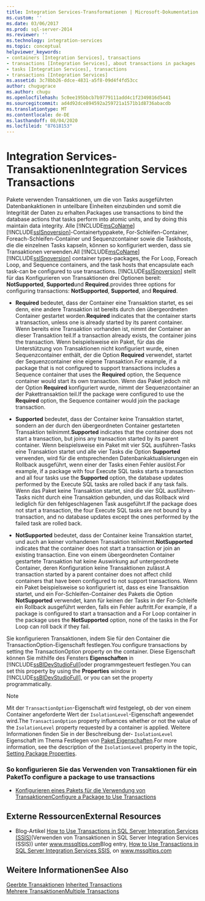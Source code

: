 ```yaml
---
title: Integration Services-Transformationen | Microsoft-Dokumentation
ms.custom: ''
ms.date: 03/06/2017
ms.prod: sql-server-2014
ms.reviewer: ''
ms.technology: integration-services
ms.topic: conceptual
helpviewer_keywords:
- containers [Integration Services], transactions
- transactions [Integration Services], about transactions in packages
- tasks [Integration Services], transactions
- transactions [Integration Services]
ms.assetid: 3c78bb26-ddce-4831-a5f8-09d4f4fd53cc
author: chugugrace
ms.author: chugu
ms.openlocfilehash: 5c0ee195bbcb7b9779111add4c1f2349816d5441
ms.sourcegitcommit: ad4d92dce894592a259721a1571b1d8736abacdb
ms.translationtype: MT
ms.contentlocale: de-DE
ms.lasthandoff: 08/04/2020
ms.locfileid: "87618153"
---
```

# <a name="integration-services-transactions"></a><span data-ttu-id="127fd-102">Integration Services-Transaktionen</span><span class="sxs-lookup"><span data-stu-id="127fd-102">Integration Services Transactions</span></span>
  <span data-ttu-id="127fd-103">Pakete verwenden Transaktionen, um die von Tasks ausgeführten Datenbankaktionen in unteilbare Einheiten einzubinden und somit die Integrität der Daten zu erhalten.</span><span class="sxs-lookup"><span data-stu-id="127fd-103">Packages use transactions to bind the database actions that tasks perform into atomic units, and by doing this maintain data integrity.</span></span> <span data-ttu-id="127fd-104">Alle [!INCLUDE[msCoName](../includes/msconame-md.md)] [!INCLUDE[ssISnoversion](../includes/ssisnoversion-md.md)]-Containertyppakete, For-Schleifen-Container, Foreach-Schleifen-Container und Sequenzcontainer sowie die Taskhosts, die die einzelnen Tasks kapseln, können so konfiguriert werden, dass sie Transaktionen verwenden.</span><span class="sxs-lookup"><span data-stu-id="127fd-104">All [!INCLUDE[msCoName](../includes/msconame-md.md)] [!INCLUDE[ssISnoversion](../includes/ssisnoversion-md.md)] container types-packages, the For Loop, Foreach Loop, and Sequence containers, and the task hosts that encapsulate each task-can be configured to use transactions.</span></span> [!INCLUDE[ssISnoversion](../includes/ssisnoversion-md.md)] <span data-ttu-id="127fd-105">stellt für das Konfigurieren von Transaktionen drei Optionen bereit: **NotSupported**, **Supported**und **Required**.</span><span class="sxs-lookup"><span data-stu-id="127fd-105">provides three options for configuring transactions: **NotSupported**, **Supported**, and **Required**.</span></span>  
  
-   <span data-ttu-id="127fd-106">**Required** bedeutet, dass der Container eine Transaktion startet, es sei denn, eine andere Transaktion ist bereits durch den übergeordneten Container gestartet worden.</span><span class="sxs-lookup"><span data-stu-id="127fd-106">**Required** indicates that the container starts a transaction, unless one is already started by its parent container.</span></span> <span data-ttu-id="127fd-107">Wenn bereits eine Transaktion vorhanden ist, nimmt der Container an dieser Transaktion teil.</span><span class="sxs-lookup"><span data-stu-id="127fd-107">If a transaction already exists, the container joins the transaction.</span></span> <span data-ttu-id="127fd-108">Wenn beispielsweise ein Paket, für das die Unterstützung von Transaktionen nicht konfiguriert wurde, einen Sequenzcontainer enthält, der die Option **Required** verwendet, startet der Sequenzcontainer eine eigene Transaktion.</span><span class="sxs-lookup"><span data-stu-id="127fd-108">For example, if a package that is not configured to support transactions includes a Sequence container that uses the **Required** option, the Sequence container would start its own transaction.</span></span> <span data-ttu-id="127fd-109">Wenn das Paket jedoch mit der Option **Required** konfiguriert wurde, nimmt der Sequenzcontainer an der Pakettransaktion teil.</span><span class="sxs-lookup"><span data-stu-id="127fd-109">If the package were configured to use the **Required** option, the Sequence container would join the package transaction.</span></span>  
  
-   <span data-ttu-id="127fd-110">**Supported** bedeutet, dass der Container keine Transaktion startet, sondern an der durch den übergeordneten Container gestarteten Transaktion teilnimmt.</span><span class="sxs-lookup"><span data-stu-id="127fd-110">**Supported** indicates that the container does not start a transaction, but joins any transaction started by its parent container.</span></span> <span data-ttu-id="127fd-111">Wenn beispielsweise ein Paket mit vier SQL ausführen-Tasks eine Transaktion startet und alle vier Tasks die Option **Supported** verwenden, wird für die entsprechenden Datenbankaktualisierungen ein Rollback ausgeführt, wenn einer der Tasks einen Fehler auslöst.</span><span class="sxs-lookup"><span data-stu-id="127fd-111">For example, if a package with four Execute SQL tasks starts a transaction and all four tasks use the **Supported** option, the database updates performed by the Execute SQL tasks are rolled back if any task fails.</span></span> <span data-ttu-id="127fd-112">Wenn das Paket keine Transaktion startet, sind die vier SQL ausführen-Tasks nicht durch eine Transaktion gebunden, und das Rollback wird lediglich für den fehlgeschlagenen Task ausgeführt.</span><span class="sxs-lookup"><span data-stu-id="127fd-112">If the package does not start a transaction, the four Execute SQL tasks are not bound by a transaction, and no database updates except the ones performed by the failed task are rolled back.</span></span>  
  
-   <span data-ttu-id="127fd-113">**NotSupported** bedeutet, dass der Container keine Transaktion startet, und auch an keiner vorhandenen Transaktion teilnimmt.</span><span class="sxs-lookup"><span data-stu-id="127fd-113">**NotSupported** indicates that the container does not start a transaction or join an existing transaction.</span></span> <span data-ttu-id="127fd-114">Eine von einem übergeordneten Container gestartete Transaktion hat keine Auswirkung auf untergeordnete Container, deren Konfiguration keine Transaktionen zulässt.</span><span class="sxs-lookup"><span data-stu-id="127fd-114">A transaction started by a parent container does not affect child containers that have been configured to not support transactions.</span></span> <span data-ttu-id="127fd-115">Wenn ein Paket beispielsweise so konfiguriert ist, dass es eine Transaktion startet, und ein For-Schleifen-Container des Pakets die Option **NotSupported** verwendet, kann für keinen der Tasks in der For-Schleife ein Rollback ausgeführt werden, falls ein Fehler auftritt.</span><span class="sxs-lookup"><span data-stu-id="127fd-115">For example, if a package is configured to start a transaction and a For Loop container in the package uses the **NotSupported** option, none of the tasks in the For Loop can roll back if they fail.</span></span>  
  
 <span data-ttu-id="127fd-116">Sie konfigurieren Transaktionen, indem Sie für den Container die TransactionOption-Eigenschaft festlegen.</span><span class="sxs-lookup"><span data-stu-id="127fd-116">You configure transactions by setting the TransactionOption property on the container.</span></span> <span data-ttu-id="127fd-117">Diese Eigenschaft können Sie mithilfe des Fensters **Eigenschaften** in [!INCLUDE[ssBIDevStudioFull](../includes/ssbidevstudiofull-md.md)]oder programmgesteuert festlegen.</span><span class="sxs-lookup"><span data-stu-id="127fd-117">You can set this property by using the **Properties** window in [!INCLUDE[ssBIDevStudioFull](../includes/ssbidevstudiofull-md.md)], or you can set the property programmatically.</span></span>  
  
> [!NOTE]  
>  <span data-ttu-id="127fd-118">Mit der `TransactionOption`-Eigenschaft wird festgelegt, ob der von einem Container angeforderte Wert der `IsolationLevel`-Eigenschaft angewendet wird.</span><span class="sxs-lookup"><span data-stu-id="127fd-118">The `TransactionOption` property influences whether or not the value of the `IsolationLevel` property requested by a container is applied.</span></span> <span data-ttu-id="127fd-119">Weitere Informationen finden Sie in der Beschreibung der- `IsolationLevel` Eigenschaft im Thema Festlegen von [Paket Eigenschaften](set-package-properties.md).</span><span class="sxs-lookup"><span data-stu-id="127fd-119">For more information, see the description of the `IsolationLevel` property in the topic, [Setting Package Properties](set-package-properties.md).</span></span>  
  
### <a name="to-configure-a-package-to-use-transactions"></a><span data-ttu-id="127fd-120">So konfigurieren Sie das Verwenden von Transaktionen für ein Paket</span><span class="sxs-lookup"><span data-stu-id="127fd-120">To configure a package to use transactions</span></span>  
  
-   [<span data-ttu-id="127fd-121">Konfigurieren eines Pakets für die Verwendung von Transaktionen</span><span class="sxs-lookup"><span data-stu-id="127fd-121">Configure a Package to Use Transactions</span></span>](../relational-databases/native-client-ole-db-transactions/transactions.md)  
  
## <a name="external-resources"></a><span data-ttu-id="127fd-122">Externe Ressourcen</span><span class="sxs-lookup"><span data-stu-id="127fd-122">External Resources</span></span>  
  
-   <span data-ttu-id="127fd-123">Blog-Artikel [How to Use Transactions in SQL Server Integration Services (SSIS)](https://go.microsoft.com/fwlink/?LinkId=157783)(Verwenden von Transaktionen in SQL Server Integration Services (SSIS)) unter www.mssqltips.com</span><span class="sxs-lookup"><span data-stu-id="127fd-123">Blog entry, [How to Use Transactions in SQL Server Integration Services SSIS](https://go.microsoft.com/fwlink/?LinkId=157783), on www.mssqltips.com</span></span>  
  
## <a name="see-also"></a><span data-ttu-id="127fd-124">Weitere Informationen</span><span class="sxs-lookup"><span data-stu-id="127fd-124">See Also</span></span>  
 <span data-ttu-id="127fd-125">[Geerbte Transaktionen](../../2014/integration-services/inherited-transactions.md) </span><span class="sxs-lookup"><span data-stu-id="127fd-125">[Inherited Transactions](../../2014/integration-services/inherited-transactions.md) </span></span>  
 [<span data-ttu-id="127fd-126">Mehrere Transaktionen</span><span class="sxs-lookup"><span data-stu-id="127fd-126">Multiple Transactions</span></span>](../../2014/integration-services/multiple-transactions.md)  
  
  
